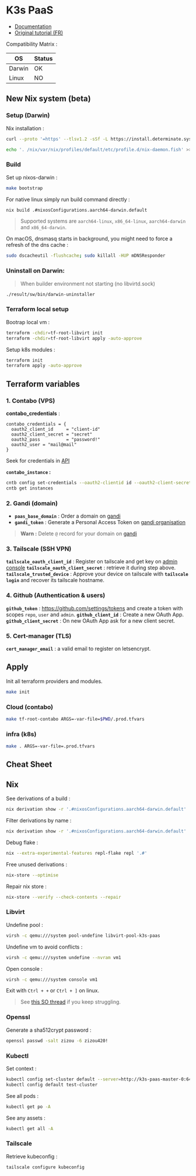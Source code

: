 # K3s PaaS

- [Documentation](https://loic-roux-404.github.io/k3s-paas/)
- [Original tutorial (FR)](https://github.com/esgi-lyon/paas-tutorial/blob/main/docs/index.md)

Compatibility Matrix :

| OS | Status |
| --- | --- |
| Darwin | OK |
| Linux | NO |

## New Nix system (beta)

### Setup (Darwin)

Nix installation :

```bash
curl --proto '=https' --tlsv1.2 -sSf -L https://install.determinate.systems/nix | sh -s -- install

echo '. /nix/var/nix/profiles/default/etc/profile.d/nix-daemon.fish' >> ~/.config/fish/config.fish
```

### Build

Set up nixos-darwin :

```bash
make bootstrap
```

For native linux simply run build command directly :
    
```bash
nix build .#nixosConfigurations.aarch64-darwin.default 
```

> Supported systems are `aarch64-linux`, `x86_64-linux`, `aarch64-darwin` and `x86_64-darwin`.

On macOS, dnsmasq starts in background, you might need to force a refresh of the dns cache :

```bash
sudo dscacheutil -flushcache; sudo killall -HUP mDNSResponder
```

### Uninstall on Darwin:

> When builder environment not starting (no libvirtd.sock)

```bash
./result/sw/bin/darwin-uninstaller
```

### Terraform local setup

Bootrap local vm :

```bash
terraform -chdir=tf-root-libvirt init
terraform -chdir=tf-root-libvirt apply -auto-approve
```

Setup k8s modules :

```bash
terraform init
terraform apply -auto-approve
```

## Terraform variables

### 1. Contabo (VPS)

**contabo_credentials** :

```hcl
contabo_credentials = {
  oauth2_client_id     = "client-id"
  oauth2_client_secret = "secret"
  oauth2_pass          = "password!"
  oauth2_user = "mail@mail"
}
```

Seek for credentials in [API](https://my.contabo.com/api/details) 

**`contabo_instance` :**

```bash
cntb config set-credentials --oauth2-clientid id --oauth2-client-secret secret --oauth2-password "contabo-dashboard-pass"
cntb get instances
```

### 2. Gandi (domain)

- **`paas_base_domain`** : Order a domain on [gandi](https://www.gandi.net)
- **`gandi_token`** : Generate a Personal Access Token on [gandi organisation](https://admin.gandi.net/organizations/)

> **Warn :** Delete `@` record for your domain on [gandi](https://admin.gandi.net/domain/)

### 3. Tailscale (SSH VPN)
**`tailscale_oauth_client_id`** : Register on tailscale and get key on [admin console](https://login.tailscale.com/admin/settings/keys)
**`tailscale_oauth_client_secret`** : retrieve it during step above.
**`tailscale_trusted_device`** : Approve your device on tailscale with **`tailscale login`** and recover its tailscale hostname.

### 4. Github (Authentication & users)

**`github_token`** : https://github.com/settings/tokens and create a token with scopes `repo`, `user` and `admin`.
**`github_client_id`** : Create a new OAuth App.
**`github_client_secret`** : On new OAuth App ask for a new client secret.

### 5. Cert-manager (TLS)

**`cert_manager_email`** : a valid email to register on letsencrypt.

## Apply

Init all terraform providers and modules.

```bash
make init
```

### Cloud (contabo)

```bash
make tf-root-contabo ARGS=-var-file=$PWD/.prod.tfvars
```

### infra (k8s)

```bash
make . ARGS=-var-file=.prod.tfvars
```

## Cheat Sheet

## Nix

See derivations of a build :

```bash
nix derivation show -r '.#nixosConfigurations.aarch64-darwin.default'
```

Filter derivations by name :

```bash
nix derivation show -r '.#nixosConfigurations.aarch64-darwin.default' | jq -r '.[] | select(.name | contains("cert-manager"))'
```

Debug flake :

```bash
nix --extra-experimental-features repl-flake repl '.#'
```

Free unused derivations :

```bash
nix-store --optimise
```

Repair nix store :

```bash
nix-store --verify --check-contents --repair
```

### Libvirt

Undefine pool :

```bash
virsh -c qemu:///system pool-undefine libvirt-pool-k3s-paas
```

Undefine vm to avoid conflicts :

```bash
virsh -c qemu:///system undefine --nvram vm1
```

Open console :

```bash
virsh -c qemu:///system console vm1
```

Exit with `Ctrl + +` or `Ctrl + ]` on linux.

> See [this SO thread](https://superuser.com/questions/637669/how-to-exit-a-virsh-console-connection#:~:text=ctrl%20%2B%20alt%20%2B%206%20(Mac)) if you keep struggling.

### Openssl

Generate a sha512crypt password :

```bash
openssl passwd -salt zizou -6 zizou420!
```

### Kubectl

Set context :

```bash
kubectl config set-cluster default --server=http://k3s-paas-master-0:6443
kubectl config default test-cluster
```

See all pods :

```bash
kubectl get po -A
```

See any assets :

```bash
kubectl get all -A
```

### Tailscale

Retrieve kubeconfig :

```bash
tailscale configure kubeconfig
```
